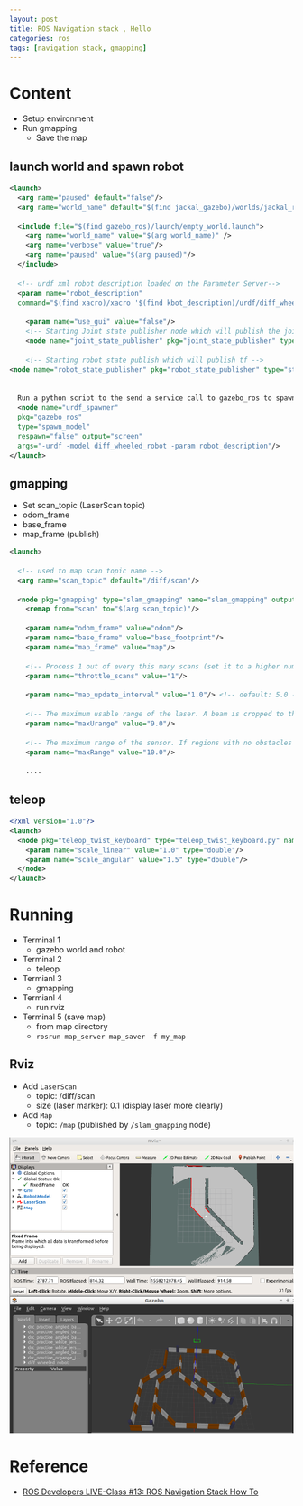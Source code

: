 ```yaml
---
layout: post
title: ROS Navigation stack , Hello
categories: ros
tags: [navigation stack, gmapping]
---
```

# Content
- Setup environment
- Run gmapping
  - Save the map


## launch world and spawn robot

```xml
<launch>
  <arg name="paused" default="false"/>
  <arg name="world_name" default="$(find jackal_gazebo)/worlds/jackal_race.world"/>
  
  <include file="$(find gazebo_ros)/launch/empty_world.launch">
    <arg name="world_name" value="$(arg world_name)" />
    <arg name="verbose" value="true"/>
    <arg name="paused" value="$(arg paused)"/>
  </include>

  <!-- urdf xml robot description loaded on the Parameter Server-->
  <param name="robot_description" 
  command="$(find xacro)/xacro '$(find kbot_description)/urdf/diff_wheeled_robot.xacro'" /> 

  	<param name="use_gui" value="false"/>
	<!-- Starting Joint state publisher node which will publish the joint values -->
	<node name="joint_state_publisher" pkg="joint_state_publisher" type="joint_state_publisher" />

	<!-- Starting robot state publish which will publish tf -->
<node name="robot_state_publisher" pkg="robot_state_publisher" type="state_publisher" />
  

  Run a python script to the send a service call to gazebo_ros to spawn a URDF robot
  <node name="urdf_spawner" 
  pkg="gazebo_ros" 
  type="spawn_model" 
  respawn="false" output="screen"
  args="-urdf -model diff_wheeled_robot -param robot_description"/> 
</launch>

```


## gmapping
- Set scan_topic (LaserScan topic)
- odom_frame
- base_frame
- map_frame (publish)
```xml
<launch>

  <!-- used to map scan topic name -->
  <arg name="scan_topic" default="/diff/scan"/>

  <node pkg="gmapping" type="slam_gmapping" name="slam_gmapping" output="screen">
    <remap from="scan" to="$(arg scan_topic)"/>
    
    <param name="odom_frame" value="odom"/>
    <param name="base_frame" value="base_footprint"/>
    <param name="map_frame" value="map"/>

    <!-- Process 1 out of every this many scans (set it to a higher number to skip more scans)  -->
    <param name="throttle_scans" value="1"/>

    <param name="map_update_interval" value="1.0"/> <!-- default: 5.0 -->

    <!-- The maximum usable range of the laser. A beam is cropped to this value.  -->
    <param name="maxUrange" value="9.0"/>

    <!-- The maximum range of the sensor. If regions with no obstacles within the range of the sensor should appear as free space in the map, set maxUrange < maximum range of the real sensor <= maxRange -->
    <param name="maxRange" value="10.0"/>

    ....
```

## teleop
```xml
<?xml version="1.0"?>
<launch>
  <node pkg="teleop_twist_keyboard" type="teleop_twist_keyboard.py" name="teleop_twist_keyboard"  output="screen">
    <param name="scale_linear" value="1.0" type="double"/>
    <param name="scale_angular" value="1.5" type="double"/>
  </node>
</launch>
```


# Running
- Terminal 1
  - gazebo world and robot
- Terminal 2
  - teleop
- Termianl 3
  - gmapping
- Termianl 4
  - run rviz
- Terminal 5 (save map)
  - from map directory
  - `rosrun map_server map_saver -f my_map`

## Rviz
- Add `LaserScan`
  - topic: /diff/scan
  - size (laser marker): 0.1 (display laser more clearly)
- Add `Map`
  - topic: `/map` (published by `/slam_gmapping` node)

![](/images/2019-05-18-23-54-53.png)


# Reference
- [ROS Developers LIVE-Class #13: ROS Navigation Stack How To](https://www.youtube.com/watch?v=fTizQneURWo&t=3675s)